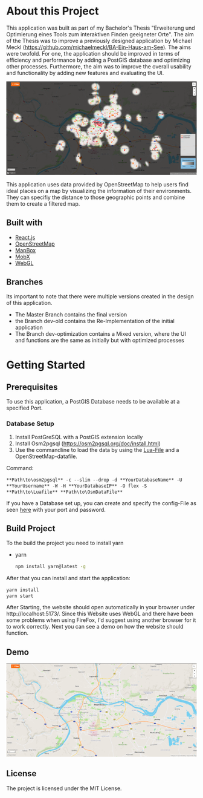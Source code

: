 # About this Project

This application was built as part of my Bachelor's Thesis "Erweiterung und Optimierung eines Tools zum interaktiven Finden geeigneter Orte". The aim of the Thesis was to improve a previously designed application by Michael Meckl (https://github.com/michaelmeckl/BA-Ein-Haus-am-See). The aims were twofold. For one, the application should be improved in terms of efficiency and performance by adding a PostGIS database and optimizing other processes. Furthermore, the aim was to improve the overall usability and functionality by adding new features and evaluating the UI.

![UI](images/GitImage2.PNG)

This application uses data provided by OpenStreetMap to help users find ideal places on a map by visualizing the information of their environments. They can specifiy the distance to those geographic points and combine them to create a filtered map.

## Built with

- [React.js]("https://reactjs.org/")
- [OpenStreetMap]("https://www.openstreetmap.org/")
- [MapBox]("https://www.mapbox.com/")
- [MobX]("https://mobx.js.org/README.html")
- [WebGL]("https://get.webgl.org/")

## Branches

Its important to note that there were multiple versions created in the design of this application.

- The Master Branch contains the final version
- the Branch dev-old contains the Re-Implementation of the initial application
- The Branch dev-optimization contains a Mixed version, where the UI and functions are the same as initially but with optimized processes

# Getting Started

## Prerequisites

To use this application, a PostGIS Database needs to be available at a specified Port.

### Database Setup

1. Install PostGreSQL with a PostGIS extension locally
2. Install Osm2pgsql (https://osm2pgsql.org/doc/install.html)
3. Use the commandline to load the data by using the [Lua-File]("https://github.com/MatthiasDobiosz/ein-haus-am-see-ba/dbSetup/einhausamsee.lua") and a OpenStreetMap-datafile.

Command:

```
**Path\to\osm2pgsql** -c --slim --drop -d **YourDatabaseName** -U **YourUsername** -W -H **YourDatabaseIP** -O flex -S **Path\to\Luafile** **Path\to\OsmDataFile**
```

If you have a Database set up, you can create and specify the config-File as seen [here]("https://github.com/MatthiasDobiosz/ein-haus-am-see-ba/shared/config.example.ts") with your port and password.

## Build Project

To the build the project you need to install yarn

- yarn
  ```sh
  npm install yarn@latest -g
  ```

After that you can install and start the application:

```
yarn install
yarn start
```

After Starting, the website should open automatically in your browser under http://localhost:5173/. Since this Website uses WebGL and there have been some problems when using FireFox, I'd suggest using another browser for it to work correctly. Next you can see a demo on how the website should function.

## Demo

[![Watch the video](images/Demo_pic.PNG)](images/screen-capture.mov)

## License

The project is licensed under the MIT License.

